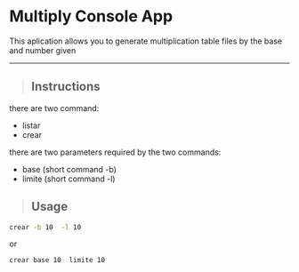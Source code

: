 # Multiply Console App

This aplication allows you to generate  multiplication table files by the base and number given

------------

>## Instructions 
there are two command: 

  - listar
  - crear

there are two parameters required by the two commands:

 - base (short command -b) 
 - limite (short command -l)

>## Usage
```bash
crear -b 10  -l 10
```
or 
```bash
crear base 10  limite 10
```




